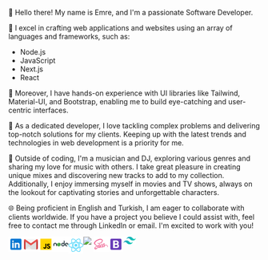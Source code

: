 👋 Hello there! My name is Emre, and I'm a passionate Software Developer.

🔧 I excel in crafting web applications and websites using an array of languages and frameworks, such as:

- Node.js
- JavaScript
- Next.js
- React

🎨 Moreover, I have hands-on experience with UI libraries like Tailwind, Material-UI, and Bootstrap, enabling me to build eye-catching and user-centric interfaces.

🚀 As a dedicated developer, I love tackling complex problems and delivering top-notch solutions for my clients. Keeping up with the latest trends and technologies in web development is a priority for me.

🎵 Outside of coding, I'm a musician and DJ, exploring various genres and sharing my love for music with others. I take great pleasure in creating unique mixes and discovering new tracks to add to my collection. Additionally, I enjoy immersing myself in movies and TV shows, always on the lookout for captivating stories and unforgettable characters.

🌐 Being proficient in English and Turkish, I am eager to collaborate with clients worldwide. If you have a project you believe I could assist with, feel free to contact me through LinkedIn or email. I'm excited to work with you!

[<img width="30" src="./logo/icons8-linkedin.svg" align="left"/>][linkedin]
[<img width="30" src="./logo/icons8-gmail-logo.svg" align="left"/>][gmail]
<img width="30" src="./logo/icons8-javascript.svg" align="left"/>
<img width="30" src="./logo/icons8-nodejs.svg" align="left"/>
<img width="30" src="./logo/react-2.svg" align="left"/>
<img width="20" src="https://d2eip9sf3oo6c2.cloudfront.net/tags/images/000/001/074/full/nextjs.png" align="left"/>
<img width="30" src="./logo/icons8-sass.svg" align="left"/>
<img width="30" src="./logo/icons8-bootstrap.svg" align="left"/>
<img width="25" src="./logo/tailwindcss.svg" align="left"/>

[linkedin]: https://www.linkedin.com/in/emre-turan/
[gmail]: mailto:itsemreturan@gmail.com
